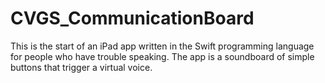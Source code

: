 # CVGS_CommunicationBoard

This is the start of an iPad app written in the Swift programming language for people who have trouble speaking. The app is a soundboard of simple buttons that trigger a virtual voice.
